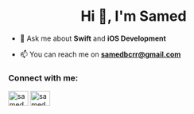 <h1 align="center">Hi 👋, I'm Samed</h1>

- 💬 Ask me about **Swift** and **iOS Development**

- 📫 You can reach me on **samedbcrr@gmail.com**

<h3 align="left">Connect with me:</h3>
<p align="left">
<a href="https://twitter.com/samedbcrr" target="blank"><img align="center" src="https://raw.githubusercontent.com/rahuldkjain/github-profile-readme-generator/master/src/images/icons/Social/twitter.svg" alt="samedbcrr" height="30" width="40" /></a>
<a href="https://linkedin.com/in/samedbicer" target="blank"><img align="center" src="https://raw.githubusercontent.com/rahuldkjain/github-profile-readme-generator/master/src/images/icons/Social/linked-in-alt.svg" alt="samedbicer" height="30" width="40" /></a>
</p>

